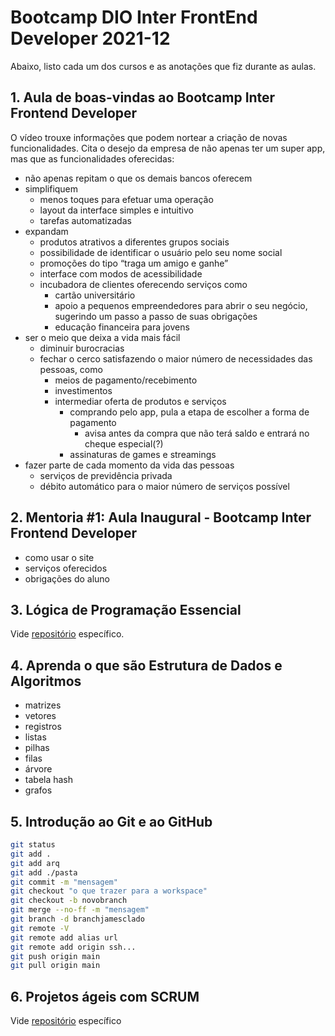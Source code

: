 # Bootcamp DIO Inter FrontEnd Developer 2021-12

Abaixo, listo cada um dos cursos e as anotações que fiz durante as aulas.

## 1. Aula de boas-vindas ao Bootcamp Inter Frontend Developer

O vídeo trouxe informações que podem nortear a criação de novas funcionalidades. Cita o desejo da empresa de não apenas ter um super app, mas que as funcionalidades oferecidas:

- não apenas repitam o que os demais bancos oferecem
- simplifiquem
  - menos toques para efetuar uma operação
  - layout da interface simples e intuitivo
  - tarefas automatizadas
- expandam
  - produtos atrativos a diferentes grupos sociais
  - possibilidade de identificar o usuário pelo seu nome social
  - promoções do tipo “traga um amigo e ganhe”
  - interface com modos de acessibilidade
  - incubadora de clientes oferecendo serviços como 
    - cartão universitário
    - apoio a pequenos empreendedores para abrir o seu negócio, sugerindo um passo a passo de suas obrigações
    - educação financeira para jovens
- ser o meio que deixa a vida mais fácil
  - diminuir burocracias
  - fechar o cerco satisfazendo o maior número de necessidades das pessoas, como
    - meios de pagamento/recebimento
    - investimentos
    - intermediar oferta de produtos e serviços
      - comprando pelo app, pula a etapa de escolher a forma de pagamento
        - avisa antes da compra que não terá saldo e entrará no cheque especial(?)
      - assinaturas de games e streamings
- fazer parte de cada momento da vida das pessoas
  - serviços de previdência privada
  - débito automático para o maior número de serviços possível

## 2. Mentoria #1: Aula Inaugural - Bootcamp Inter Frontend Developer

- como usar o site
- serviços oferecidos
- obrigações do aluno

## 3. Lógica de Programação Essencial

Vide [repositório](https://github.com/ricardobianchin/Logica-Progr-Exercicios) específico.

## 4. Aprenda o que são Estrutura de Dados e Algoritmos

- matrizes
- vetores
- registros
- listas
- pilhas
- filas
- árvore
- tabela hash
- grafos

## 5. Introdução ao Git e ao GitHub

```bash
git status
git add .
git add arq
git add ./pasta
git commit -m "mensagem"
git checkout "o que trazer para a workspace"
git checkout -b novobranch
git merge --no-ff -m "mensagem"
git branch -d branchjamesclado
git remote -V
git remote add alias url
git remote add origin ssh...
git push origin main
git pull origin main
```

## 6. Projetos ágeis com SCRUM

Vide [repositório](https://github.com/ricardobianchin/scrum-notes) específico
